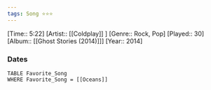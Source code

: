 ```yaml
---
tags: Song ⭐⭐⭐ 
---
```

[Time:: 5:22]
[Artist:: [[Coldplay]] ]
[Genre:: Rock, Pop]
[Played:: 30]
[Album:: [[Ghost Stories (2014)]]]
[Year:: 2014]
### Dates
````dataview
TABLE Favorite_Song
WHERE Favorite_Song = [[Oceans]]
````